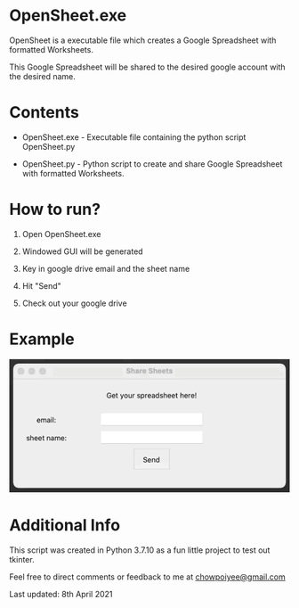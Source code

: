 # OpenSheet.exe
OpenSheet is a executable file which creates a Google Spreadsheet with formatted Worksheets. 

This Google Spreadsheet will be shared to the desired google account with the desired name.

# Contents
- OpenSheet.exe - Executable file containing the python script OpenSheet.py
  
- OpenSheet.py - Python script to create and share Google Spreadsheet with formatted Worksheets. 


# How to run?
1. Open OpenSheet.exe

2. Windowed GUI will be generated

3. Key in google drive email and the sheet name
   
4. Hit "Send"
   
5. Check out your google drive

# Example

![Video Demo](README/sharesheetsDEMO.gif)

# Additional Info
This script was created in Python 3.7.10 as a fun little project to test out tkinter.

Feel free to direct comments or feedback to me at chowpoiyee@gmail.com

Last updated: 8th April 2021